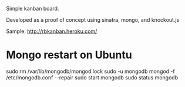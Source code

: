 Simple kanban board.

Developed as a proof of concept using sinatra, mongo, and knockout.js

Sample: http://rbkanban.heroku.com/

# Mongo restart on Ubuntu
sudo rm /var/lib/mongodb/mongod.lock
sudo -u mongodb mongod -f /etc/mongodb.conf --repair
sudo start mongodb
sudo status mongodb
